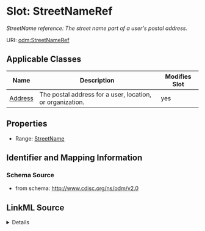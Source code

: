 # Slot: StreetNameRef


_StreetName reference: The street name part of a user's postal address._



URI: [odm:StreetNameRef](http://www.cdisc.org/ns/odm/v2.0/StreetNameRef)



<!-- no inheritance hierarchy -->




## Applicable Classes

| Name | Description | Modifies Slot |
| --- | --- | --- |
[Address](Address.md) | The postal address for a user, location, or organization. |  yes  |







## Properties

* Range: [StreetName](StreetName.md)





## Identifier and Mapping Information







### Schema Source


* from schema: http://www.cdisc.org/ns/odm/v2.0




## LinkML Source

<details>
```yaml
name: StreetNameRef
description: 'StreetName reference: The street name part of a user''s postal address.'
from_schema: http://www.cdisc.org/ns/odm/v2.0
rank: 1000
identifier: false
alias: StreetNameRef
domain_of:
- Address
range: StreetName

```
</details>
